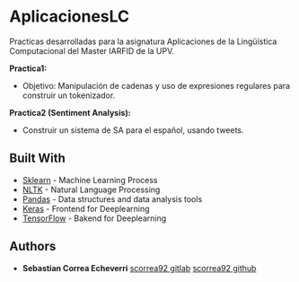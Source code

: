 # AplicacionesLC
Practicas desarrolladas para la asignatura Aplicaciones de la Lingüística Computacional del Master IARFID de la UPV.

**Practica1:**
* Objetivo: Manipulación de cadenas y uso de expresiones regulares para construir un
tokenizador.

**Practica2 (Sentiment Analysis):**
* Construir un sistema de SA para el español, usando tweets.

## Built With

* [Sklearn](http://scikit-learn.org/stable/) - Machine Learning Process
* [NLTK](http://www.nltk.org) - Natural Language Processing
* [Pandas](https://pandas.pydata.org) - Data structures and data analysis tools
* [Keras](https://github.com/keras-team/keras) - Frontend for Deeplearning
* [TensorFlow](https://github.com/tensorflow/tensorflow) - Bakend for Deeplearning


## Authors

* **Sebastian Correa Echeverri** [scorrea92 gitlab](https://gitlab.com/scorrea92) [scorrea92 github](https://github.com/scorrea92)
